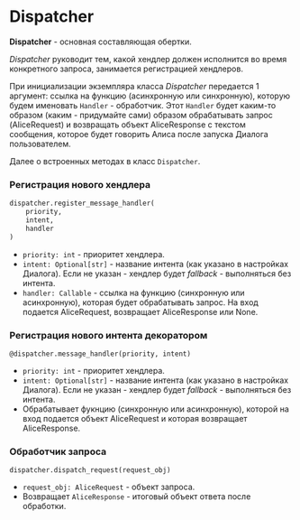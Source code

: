 # Dispatcher

**Dispatcher** - основная составляющая обертки.

_Dispatcher_ руководит тем, какой хендлер 
должен исполнится во время конкретного запроса, занимается
регистрацией хендлеров.

При инициализации экземпляра класса _Dispatcher_ передается 1 
аргумент: ссылка на функцию (асинхронную или синхронную), 
которую будем именовать `Handler` - обработчик.
Этот `Handler` будет каким-то образом (каким - придумайте 
сами) образом обрабатывать запрос (AliceRequest) и 
возвращать объект AliceResponse с текстом сообщения, 
которое будет говорить Алиса после запуска Диалога
пользователем.

Далее о встроенных методах в класс `Dispatcher`.

### Регистрация нового хендлера
```python
dispatcher.register_message_handler(
    priority, 
    intent, 
    handler
)
```
- `priority: int` - приоритет хендлера.
- `intent: Optional[str]` - название интента 
(как указано в настройках Диалога). Если не указан - хендлер 
будет _fallback_ - выполняться без интента.
- `handler: Callable` - ссылка на функцию (синхронную или
асинхронную), которая будет обрабатывать запрос. На вход 
подается AliceRequest, возвращает AliceResponse или None.

### Регистрация нового интента декоратором
`@dispatcher.message_handler(priority, intent)`
- `priority: int` - приоритет хендлера.
- `intent: Optional[str]` - название интента 
(как указано в настройках Диалога). Если не указан - хендлер 
будет _fallback_ - выполняться без интента.
- Обрабатывает фукнцию (синхронную или асинхронную),
которой на вход подается объект AliceRequest и которая
возвращает AliceResponse.

### Обработчик запроса
`dispatcher.dispatch_request(request_obj)`
- `request_obj: AliceRequest` - объект запроса.
- Возвращает `AliceResponse` - итоговый объект ответа после
обработки.
